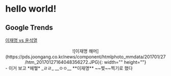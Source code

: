 # hello world!
## Google Trends
[이재명 vs 윤석열](https://it-could-happen.github.io/google_trends/trends.html)<br>
<center>![이재명 해머](https://pds.joongang.co.kr/news/component/htmlphoto_mmdata/201701/27/htm_20170127164048356272.JPG){: width="" height=""}</center>
- 이거 보고 *헤헿* _ㄹㄹ_ __ㅇㅇ__ **이재명** ~~찢~~찍기로 했다
